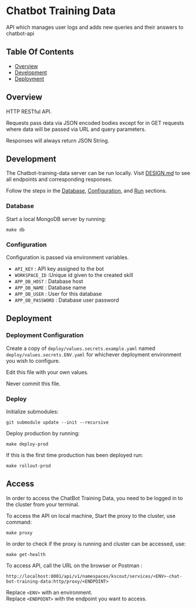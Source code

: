 # Chatbot Training Data
API which manages user logs and adds new queries and their answers to chatbot-api


## Table Of Contents
- [Overview](#overview)
- [Development](#development)
- [Deployment](#deployment)

## Overview
HTTP RESTful API.

Requests pass data via JSON encoded bodies except for in GET requests where data will be passed via URL and query parameters.

Responses will always return JSON String.




## Development
The Chatbot-training-data server can be run locally. Visit [DESIGN.md](DESIGN.md) to see all endpoints and corresponding responses.

Follow the steps in the [Database](#database), [Configuration](#configuration),
and [Run](#run) sections.

### Database
Start a local MongoDB server by running:

```
make db

```

### Configuration


Configuration is passed via environment variables.
- `API_KEY` : API key assigned to the bot
- `WORKSPACE_ID` :Unique id given to the created skill
- `APP_DB_HOST` : Database host
- `APP_DB_NAME` : Database name
- `APP_DB_USER` : User for this database
- `APP_DB_PASSWORD` : Database user password


## Deployment
### Deployment Configuration
Create a copy of `deploy/values.secrets.example.yaml` named 
`deploy/values.secrets.ENV.yaml` for whichever deployment environment you wish
to configure.

Edit this file with your own values.

Never commit this file.

### Deploy
Initialize submodules:

```
git submodule update --init --recursive
```

Deploy production by running:

```
make deploy-prod
```

If this is the first time production has been deployed run:

```
make rollout-prod
```

## Access 

In order to access the ChatBot Training Data, you need to be logged in to the cluster from your terminal. 

To access the API on local machine, Start the proxy to the cluster, use command:
```
make proxy
```

In order to check if the proxy is running and cluster can be accessed, use:
```
make get-health
```

To access API, call the URL on the browser or Postman :
```
http://localhost:8001/api/v1/namespaces/kscout/services/<ENV>-chat-bot-training-data:http/proxy/<ENDPOINT>
``` 

Replace `<ENV>` with an environment. \
Replace `<ENDPOINT>` with the endpoint you want to access. 

